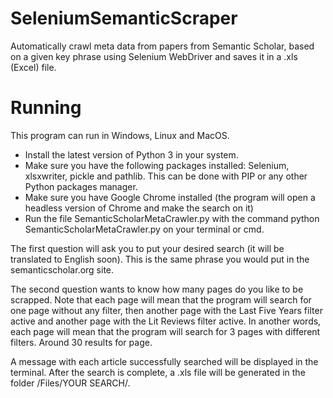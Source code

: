 # SeleniumSemanticScraper
Automatically crawl meta data from papers from Semantic Scholar, based on a given key phrase using Selenium WebDriver and saves it in a .xls (Excel) file.

# Running
This program can run in Windows, Linux and MacOS.
- Install the latest version of Python 3 in your system.
- Make sure you have the following packages installed: Selenium, xlsxwriter, pickle and pathlib. This can be done with PIP or any other Python packages manager.
- Make sure you have Google Chrome installed (the program will open a headless version of Chrome and make the search on it)
- Run the file SemanticScholarMetaCrawler.py with the command python SemanticScholarMetaCrawler.py on your terminal or cmd.

The first question will ask you to put your desired search (it will be translated to English soon). This is the same phrase you would put in the semanticscholar.org site.

The second question wants to know how many pages do you like to be scrapped. Note that each page will mean that the program will search for one page without any filter, then another page with the Last Five Years filter active and another page with the Lit Reviews filter active. In another words, each page will mean that the program will search for 3 pages with different filters. Around 30 results for page.

A message with each article successfully searched will be displayed in the terminal. After the search is complete, a .xls file will be generated in the folder /Files/YOUR SEARCH/.

